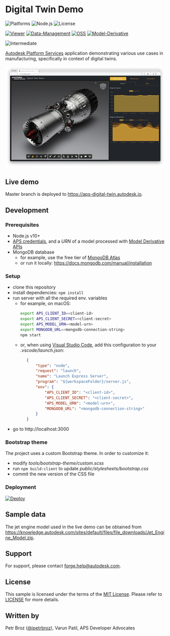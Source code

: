 # Digital Twin Demo

![Platforms](https://img.shields.io/badge/platform-Windows|MacOS-lightgray.svg)
![Node.js](https://img.shields.io/badge/node-%3E%3D%2010.0.0-brightgreen.svg)
![License](https://img.shields.io/badge/license-MIT-green.svg)

[![Viewer](https://img.shields.io/badge/Viewer-v6-green.svg)](http://aps.autodesk.com)
[![Data-Management](https://img.shields.io/badge/Data%20Management-v1-green.svg)](https://aps.autodesk.com)
[![OSS](https://img.shields.io/badge/OSS-v2-green.svg)](https://aps.autodesk.com)
[![Model-Derivative](https://img.shields.io/badge/Model%20Derivative-v2-green.svg)](https://aps.autodesk.com)

![Intermediate](https://img.shields.io/badge/Level-Intermediate-blue.svg)

[Autodesk Platform Services](https://aps.autodesk.com) application demonstrating various use cases in manufacturing, specifically in context of digital twins.

![Screenshot](thumbnail.png)

## Live demo

Master branch is deployed to https://aps-digital-twin.autodesk.io.

## Development

### Prerequisites

- Node.js v10+
- [APS credentials](https://forge.autodesk.com/en/docs/oauth/v2/tutorials/create-app),
  and a _URN_ of a model processed with [Model Derivative APIs](https://forge.autodesk.com/en/docs/model-derivative/v2)
- MongoDB database
  - for example, use the free tier of [MongoDB Atlas](https://www.mongodb.com/cloud/atlas)
  - or run it locally: https://docs.mongodb.com/manual/installation

### Setup

- clone this repository
- install dependencies: `npm install`
- run server with all the required env. variables
  - for example, on macOS:
    ```bash
    export APS_CLIENT_ID=<client-id>
    export APS_CLIENT_SECRET=<client-secret>
    export APS_MODEL_URN=<model-urn>
    export MONGODB_URL=<mongodb-connection-string>
    npm start
    ```
  - or, when using [Visual Studio Code](https://code.visualstudio.com), add this configuration to your _.vscode/launch.json_:
  ```json
        {
            "type": "node",
            "request": "launch",
            "name": "Launch Express Server",
            "program": "${workspaceFolder}/server.js",
            "env": {
                "APS_CLIENT_ID": "<client-id>",
                "APS_CLIENT_SECRET": "<client-secret>",
                "APS_MODEL_URN": "<model-urn>",
                "MONGODB_URL": "<mongodb-connection-string>"
            }
        }
  ```
- go to http://localhost:3000

### Bootstrap theme

The project uses a custom Bootstrap theme. In order to customize it:

- modify _tools/bootstrap-theme/custom.scss_
- run `npm build:client` to update _public/stylesheets/bootstrap.css_
- commit the new version of the CSS file

### Deployment

[![Deploy](https://www.herokucdn.com/deploy/button.svg)](https://heroku.com/deploy)

## Sample data

The jet engine model used in the live demo can be obtained
from https://knowledge.autodesk.com/sites/default/files/file_downloads/Jet_Engine_Model.zip.

## Support

For support, please contact forge.help@autodesk.com.

## License

This sample is licensed under the terms of the [MIT License](https://tldrlegal.com/license/mit-license).
Please refer to [LICENSE](LICENSE) for more details.

## Written by

Petr Broz ([@ipetrbroz](https://twitter.com/ipetrbroz)), Varun Patil, APS Developer Advocates

